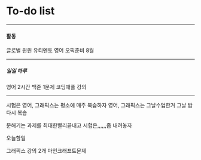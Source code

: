 # To-do list

----------------
#### 활동

글로벌 윈윈
유티멘토
영어 오픽준비 8월

-----

##### 일일 하루

영어 2시간 
백준 1문제
코딩애플 강의 

-----
시험은
영어, 그래픽스는 평소에 매주 복습하자
영어, 그래픽스는 그날수업한거 그날 밤 다시 복습

문해기는 과제를 최대한빨리끝내고 시험은,,,,,,좀 내려놓자

오늘할일



그래픽스 강의 2개
마인크래프트문제

